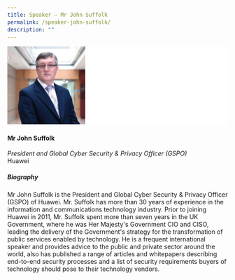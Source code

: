 ```yaml
---
title: Speaker – Mr John Suffolk
permalink: /speaker-john-suffolk/
description: ""
---
```

![](/images/Speakers/John%20Suffolk.jpg)

#### **Mr John Suffolk**

*President and Global Cyber Security & Privacy Officer (GSPO)*  
Huawei

##### **Biography**
Mr John Suffolk is the President and Global Cyber Security & Privacy Officer (GSPO) of Huawei. Mr. Suffolk has more than 30 years of experience in the information and communications technology industry. Prior to joining Huawei in 2011, Mr. Suffolk spent more than seven years in the UK Government, where he was Her Majesty's Government CIO and CISO, leading the delivery of the Government's strategy for the transformation of public services enabled by technology. He is a frequent international speaker and provides advice to the public and private sector around the world, also has published a range of articles and whitepapers describing end-to-end security processes and a list of security requirements buyers of technology should pose to their technology vendors.